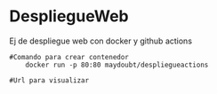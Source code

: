 # DespliegueWeb
 Ej de despliegue web con docker y github actions

    #Comando para crear contenedor
        docker run -p 80:80 maydoubt/despliegueactions

    #Url para visualizar
        

